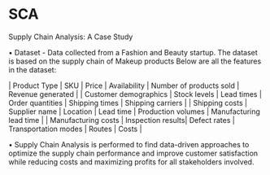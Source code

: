 # SCA
Supply Chain Analysis: A Case Study

• Dataset - Data collected from a Fashion and Beauty startup. The dataset is based on the supply chain of Makeup products Below are all the features in the dataset:

| Product Type  | SKU | Price | Availability | Number of products sold | Revenue generated | 
| Customer demographics  | Stock levels | Lead times | Order quantities | Shipping times | Shipping carriers |
| Shipping costs  | Supplier name | Location | Lead time | Production volumes | Manufacturing lead time |
| Manufacturing costs | Inspection results| Defect rates | Transportation modes | Routes | Costs |

• Supply Chain Analysis is performed to find data-driven approaches to optimize the supply chain performance and improve customer satisfaction while reducing costs and maximizing profits for all stakeholders involved.
